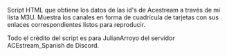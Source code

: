Script HTML que obtiene los datos de las id's de Acestream a través de mi lista M3U. Muestra los canales en forma de cuadrícula de tarjetas con sus enlaces correspondientes listos para reproducir.

Todo el crédito del script es para JulianArroyo del servidor ACEstream_Spanish de Discord.
